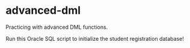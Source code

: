 # advanced-dml
Practicing with advanced DML functions.

Run this Oracle SQL script to initialize the student registration database!
